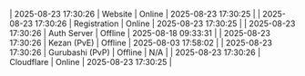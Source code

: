 | 2025-08-23 17:30:26 | Website | Online | 2025-08-23 17:30:25 |
| 2025-08-23 17:30:26 | Registration | Online | 2025-08-23 17:30:25 |
| 2025-08-23 17:30:26 | Auth Server | Offline | 2025-08-18 09:33:31 |
| 2025-08-23 17:30:26 | Kezan (PvE) | Offline | 2025-08-03 17:58:02 |
| 2025-08-23 17:30:26 | Gurubashi (PvP) | Offline | N/A |
| 2025-08-23 17:30:26 | Cloudflare | Online | 2025-08-23 17:30:25 |
